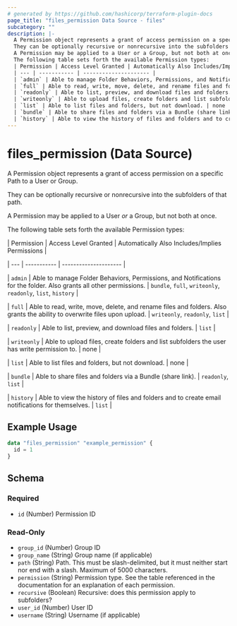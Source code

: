 ```yaml
---
# generated by https://github.com/hashicorp/terraform-plugin-docs
page_title: "files_permission Data Source - files"
subcategory: ""
description: |-
  A Permission object represents a grant of access permission on a specific Path to a User or Group.
  They can be optionally recursive or nonrecursive into the subfolders of that path.
  A Permission may be applied to a User or a Group, but not both at once.
  The following table sets forth the available Permission types:
  | Permission | Access Level Granted | Automatically Also Includes/Implies Permissions |
  | --- | ----------- | --------------------- |
  | `admin` | Able to manage Folder Behaviors, Permissions, and Notifications for the folder. Also grants all other permissions. | `bundle`, `full`, `writeonly`, `readonly`, `list`, `history` |
  | `full` | Able to read, write, move, delete, and rename files and folders. Also grants the ability to overwrite files upon upload. | `writeonly`, `readonly`, `list` |
  | `readonly` | Able to list, preview, and download files and folders. | `list` |
  | `writeonly` | Able to upload files, create folders and list subfolders the user has write permission to. | none |
  | `list` | Able to list files and folders, but not download. | none |
  | `bundle` | Able to share files and folders via a Bundle (share link). | `readonly`, `list` |
  | `history` | Able to view the history of files and folders and to create email notifications for themselves. | `list` |
---
```


# files_permission (Data Source)

A Permission object represents a grant of access permission on a specific Path to a User or Group.



They can be optionally recursive or nonrecursive into the subfolders of that path.



A Permission may be applied to a User *or* a Group, but not both at once.



The following table sets forth the available Permission types:



| Permission | Access Level Granted | Automatically Also Includes/Implies Permissions |

| --- | ----------- | --------------------- |

| `admin` | Able to manage Folder Behaviors, Permissions, and Notifications for the folder. Also grants all other permissions. | `bundle`, `full`, `writeonly`, `readonly`, `list`, `history` |

| `full` | Able to read, write, move, delete, and rename files and folders. Also grants the ability to overwrite files upon upload. | `writeonly`, `readonly`, `list` |

| `readonly` | Able to list, preview, and download files and folders. | `list` |

| `writeonly` | Able to upload files, create folders and list subfolders the user has write permission to. | none |

| `list` | Able to list files and folders, but not download. | none |

| `bundle` | Able to share files and folders via a Bundle (share link). | `readonly`, `list` |

| `history` | Able to view the history of files and folders and to create email notifications for themselves. | `list` |

## Example Usage

```terraform
data "files_permission" "example_permission" {
  id = 1
}
```

<!-- schema generated by tfplugindocs -->
## Schema

### Required

- `id` (Number) Permission ID

### Read-Only

- `group_id` (Number) Group ID
- `group_name` (String) Group name (if applicable)
- `path` (String) Path. This must be slash-delimited, but it must neither start nor end with a slash. Maximum of 5000 characters.
- `permission` (String) Permission type.  See the table referenced in the documentation for an explanation of each permission.
- `recursive` (Boolean) Recursive: does this permission apply to subfolders?
- `user_id` (Number) User ID
- `username` (String) Username (if applicable)
